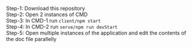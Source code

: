Step-1: Download this repository <br/>
Step-2: Open 2 instances of CMD <br/>
Step-3: In CMD-1 run <code>client/npm start</code> <br/>
Step-4: In CMD-2 run <code>serve/npm run devStart</code> <br/>
Step-5: Open multiple instances of the application and edit the contents of the doc file parallelly <br/>
